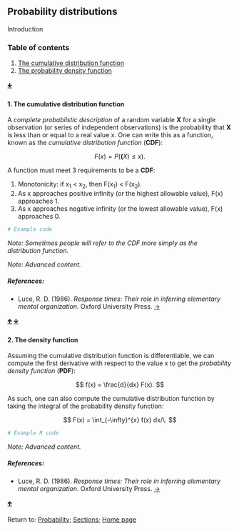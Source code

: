<script src="https://cdn.mathjax.org/mathjax/latest/MathJax.js?config=TeX-AMS-MML_HTMLorMML" type="text/javascript"></script>
## Probability distributions

Introduction

<a name="TOC"></a>
### Table of contents
1. <a href="#S01">The cumulative distribution function</a>
2. <a href="#S02">The probability density function</a>

<a href="#END">&#129147;</a>

<a name="S01"></a>
#### 1. The cumulative distribution function

A *complete probabilstic description* of a random variable **X** for a single observation (or series of independent observations) is the probability that **X** is less than or equal to a real value x. One can write this as a function, known as the *cumulative distribution function* (**CDF**):

$$
F(x) = P(\boldsymbol(X) \leq x).
$$

A function must meet 3 requirements to be a **CDF**:

1. Monotonicity: if x<sub>1</sub> < x<sub>2</sub>, then F(x<sub>1</sub>) < F(x<sub>2</sub>).
2. As x approaches positive infinity (or the highest allowable value), F(x) approaches 1.
3. As x approaches negative infinity (or the lowest allowable value), F(x) approaches 0.

```R
# Example code
```

*Note: Sometimes people will refer to the CDF more simply as the distribution function.*

*Note: Advanced content.*

##### References:

* Luce, R. D. (1986). *Response times: Their role in inferring elementary mental organization*. Oxford University Press. [&rarr;](https://oxford.universitypressscholarship.com/view/10.1093/acprof:oso/9780195070019.001.0001/acprof-9780195070019)

<a href="#TOC">&#129145;</a> <a href="#END">&#129147;</a>

<a name="S02"></a>
#### 2. The density function

Assuming the cumulative distribution function is differentiable, we can compute the first derivative with respect to the value x to get the *probability density function* (**PDF**):

$$
f(x) = \frac{d}{dx} F(x).
$$

As such, one can also compute the cumulative distribution function by taking the integral of the probability density function:

$$
F(x) = \int_{-\infty}^{x} f(x) dx/\.
$$

```R
# Example R code
```

*Note: Advanced content.*

##### References:

* Luce, R. D. (1986). *Response times: Their role in inferring elementary mental organization*. Oxford University Press. [&rarr;](https://oxford.universitypressscholarship.com/view/10.1093/acprof:oso/9780195070019.001.0001/acprof-9780195070019)

<a href="#TOC">&#129145;</a>

<a name="END"></a>
Return to:
[Probability](C01_P000_Probability.md);
[Sections](C00_P002_Chapters.md);
[Home page](https://rettopnivek.github.io/Tutorials_for_statistics/)
